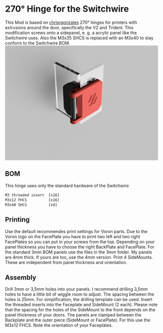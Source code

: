 # 270° Hinge for the Switchwire

This Mod is based on [chrisrgonzales](https://github.com/VoronDesign/VoronUsers/tree/master/printer_mods/chrisrgonzales/270_degree_hinge) 270° hinges for printers with extrusions around the door, specifically the V2 and Trident.
This modification screws onto a sidepanel, e. g. a acrylic panel like the Switchwire uses. Also the M3x35 SHCS is replaced with an M3x40 to stay conform to the Switchwire BOM.
![render](Images/Render1.png)

## BOM

This hinge uses only the standard hardware of the Switchwire

```
M3 threaded insert  [x16]
M3x12 FHCS          [x16]
M3x40 SHCS          [x4]
```

## Printing

Use the default recommendes print settings for Voron parts.
Due to the Voron logo on the FacePlate you have to print two left and two right FacePlates so you can put in your screws from the top.
Depending on your panel thickness you have to choose the right BackPlate and FacePlate. For the standard 3mm BOM panels use the files in the 3mm folder. My panels are 4mm thick. If yours are too, use the 4mm version.
Print 4 SideMounts. These are independent from panel thickness and orientation.

## Assembly

Drill 3mm or 3,5mm holes into your panels. I recommend drilling 3,5mm holes to have a little bit of wiggle room to adjust. The spacing between the holes is 25mm. For simplification, the drilling template can be used.
Insert the threaded inserts into the Faceplate and SideMount (2 each). Please note that the spacing for the holes of the SideMount to the front depends on the panel thickness of your doors.
The panels are clamped between the Backplate and the outer piece (SideMount or FacePlate). For this use the M3x12 FHCS. Note the orientation of your Faceplates.

